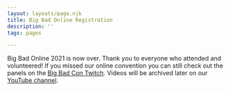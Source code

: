 ```yaml
---
layout: layouts/page.njk
title: Big Bad Online Registration
description: ''
tags: pages

---
```


Big Bad Online 2021 is now over. Thank you to everyone who attended and volunteered! If you missed our online convention you can still check out the panels on the [Big Bad Con Twitch](https://www.twitch.tv/bigbadcon). Videos will be archived later on our [YouTube channel](https://www.youtube.com/channel/UCZTZeTM1WamDePxRpEMCftw/featured).